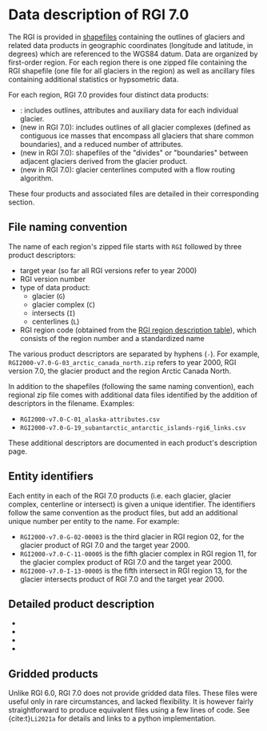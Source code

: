 # Data description of RGI 7.0

The RGI is provided in [shapefiles](https://en.wikipedia.org/wiki/Shapefile) containing the outlines of glaciers and related data products in geographic coordinates (longitude and latitude, in degrees) which are referenced to the WGS84 datum. Data are organized by first-order region. For each region there is one zipped file containing the RGI shapefile (one file for all glaciers in the region) as well as ancillary files containing additional statistics or hypsometric data.

For each region, RGI 7.0 provides four distinct data products:

- [](products/glacier_product): includes outlines, attributes and auxiliary data for each individual glacier.
- [](products/glacier_complex_product) (new in RGI 7.0): includes outlines of all glacier complexes (defined as contiguous ice masses that encompass all glaciers that share common boundaries), and a reduced number of attributes.
- [](products/intersects_product) (new in RGI 7.0): shapefiles of the "divides" or "boundaries" between adjacent glaciers derived from the glacier product. 
- [](products/centerlines_product) (new in RGI 7.0): glacier centerlines computed with a flow routing algorithm.

These four products and associated files are detailed in their corresponding section.

## File naming convention

The name of each region's zipped file starts with `RGI` followed by three product descriptors:

- target year (so far all RGI versions refer to year 2000)
- RGI version number
- type of data product: 
  - glacier (`G`) 
  - glacier complex (`C`)
  - intersects (`I`)
  - centerlines (`L`)
- RGI region code (obtained from the [RGI region description table](o1-regions-table)), which consists of the region number and a standardized name
  
The various product descriptors are separated by hyphens (`-`). For example, `RGI2000-v7.0-G-03_arctic_canada_north.zip` refers to year 2000, RGI version 7.0, the glacier product and the region Arctic Canada North.

In addition to the shapefiles (following the same naming convention), each regional zip file comes with additional data files identified by the addition of descriptors in the filename. Examples:

- `RGI2000-v7.0-C-01_alaska-attributes.csv`
- `RGI2000-v7.0-G-19_subantarctic_antarctic_islands-rgi6_links.csv`

These additional descriptors are documented in each product's description page.

## Entity identifiers

Each entity in each of the RGI 7.0 products (i.e. each glacier, glacier complex, centerline or intersect) is given a unique identifier. The identifiers follow the same convention as the product files, but add an additional unique number per entity to the name. For example:

- `RGI2000-v7.0-G-02-00003` is the third glacier in RGI region 02, for the glacier product of RGI 7.0 and the target year 2000.
- `RGI2000-v7.0-C-11-00005` is the fifth glacier complex in RGI region 11, for the glacier complex product of RGI 7.0 and the target year 2000.
- `RGI2000-v7.0-I-13-00005` is the fifth intersect in RGI region 13, for the glacier intersects product of RGI 7.0 and the target year 2000.

## Detailed product description

- [](products/glacier_product)
- [](products/glacier_complex_product)
- [](products/intersects_product)
- [](products/centerlines_product)

## Gridded products

Unlike RGI 6.0, RGI 7.0 does not provide gridded data files. These files were useful only in rare circumstances, and lacked flexibility. It is however fairly straightforward to produce equivalent files using a few lines of code. See {cite:t}`Li2021a` for details and links to a python implementation.
